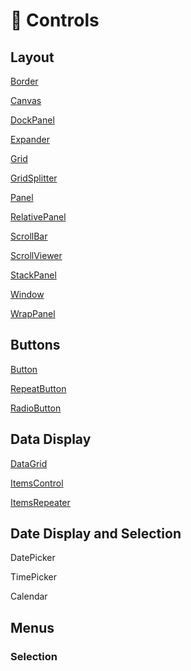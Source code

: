 # 🧰 Controls

## Layout

[Border](border.md)

[Canvas](canvas.md)

[DockPanel](dockpanel.md)

[Expander](expander.md)

[Grid](grid.md)

[GridSplitter](gridsplitter.md)

[Panel](panel.md)

[RelativePanel](relativepanel.md)

[ScrollBar](scrollbar.md)

[ScrollViewer](scrollviewer.md)

[StackPanel](stackpanel.md)

[Window](../getting-started/windows.md)

[WrapPanel](wrappanel.md)

## Buttons

[Button](button.md)

[RepeatButton](repeatbutton.md)

[RadioButton](radiobutton.md)

## Data Display

[DataGrid](datagrid.md)

[ItemsControl](itemscontrol.md)

[ItemsRepeater](itemsrepeater.md)

## Date Display and Selection

DatePicker

TimePicker

Calendar

## Menus

### Selection <a id="selection"></a>



